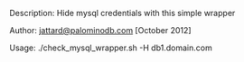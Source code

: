Description: Hide mysql credentials with this simple wrapper

Author: jattard@palominodb.com [October 2012]

Usage: ./check_mysql_wrapper.sh -H db1.domain.com
